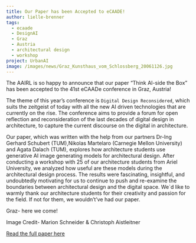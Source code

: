 ```yaml
---
title: Our Paper has been Accepted to eCAADE!
author: lielle-brenner
tags:
  - ecaade 
  - DesignAI
  - Graz 
  - Austria
  - architectural design
  - workshop
project: UrbanAI
image: /images/news/Graz_Kunsthaus_vom_Schlossberg_20061126.jpg
---
```


The AAIRL is so happy to announce that our paper “Think AI-side the Box” has been accepted to the 41st eCAADe conference in Graz, Austria!

 The theme of this year’s conference is `Digital Design Reconsidered`, which suits the zeitgeist of today with all the new AI driven technologies that are currently on the rise. The conference aims to provide a forum for open reflection and reconsideration of the last decades of digital design in architecture, to capture the current discourse on the digital in architecture.

Our paper, which was written with the help from our partners Dr-Ing Gerhard Schubert (TUM),Nikolas Martelaro (Carnegie Mellon University) and Agata Dalach (TUM), explores how architecture students use generative AI image generating models for architectural design. After conducting a workshop with 25 of our architecture students from Ariel University, we analyzed how useful are these models during the architectural design process. The results were fascinating, insightful, and undoubtedly motivating for us to continue to push and re-examine the boundaries between architectural design and the digital space. 
We`d like to warmly thank our architecture students for their creativity and passion for the field. If not for them, we wouldn’t’ve had our paper.

Graz- here we come! 

Image Credit- Marion Schneider & Christoph Aistleitner

[Read the full paper here](https://cdp.ai.ed.tum.de/publications/ecaade_2023_think_ai-side_the_box.pdf)